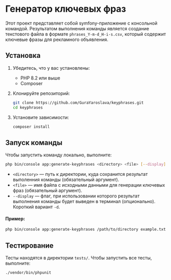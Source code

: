 # Генератор ключевых фраз

Этот проект представляет собой symfony-приложение с консольной командой.
Результатом выполнения команды является создание текстового файла в формате
`phrases_Y-m-d_H-i-s.csv`, который содержит ключевые фразы для рекламного
объявления.

## Установка

1. Убедитесь, что у вас установлены:
   - PHP 8.2 или выше
   - Composer

2. Клонируйте репозиторий:
   ```bash
   git clone https://github.com/GuraYaroslava/keyphrases.git
   cd keyphrases
   ```

3. Установите зависимости:
   ```bash
   composer install
   ```

## Запуск команды

Чтобы запустить команду локально, выполните:

```bash
php bin/console app:generate-keyphrases <directory> <file> [--display]
```

- `<directory>` — путь к директории, куда сохранится результат выполенния
команды (обязательный аргумент).
- `<file>` — имя файла с исходными данными для генерации ключевых фраз (обязательный аргумент).
- `--display` — флаг, при использовании которого результат выполнения команды будет выведен в терминал (опционально). Короткий вариант `-d`.

#### Пример:

```bash
php bin/console app:generate-keyphrases /path/to/directory example.txt -d
```

## Тестирование

Тесты находятся в директории `tests/`. Чтобы запустить все тесты, выполните:

```bash
./vendor/bin/phpunit
```
